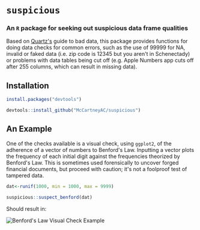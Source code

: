 # `suspicious`
### An `R` package for seeking out suspicious data frame qualities

Based on [Quartz's](https://github.com/Quartz/bad-data-guide) guide to bad data, this package provides functions for doing data checks for common errors, such as the use of 99999 for NA, invalid or faked data (i.e. zip code is 12345 but you aren't in Schenectady) or problems with data tables being cut off (e.g. Apple Numbers app cuts off after 255 columns, which can result in missing data). 

## Installation

````r
install.packages("devtools")

devtools::install_github("McCartneyAC/suspicious")
````


## An Example

One of the checks available is a visual check, using `ggplot2`, of the adherence of a vector of numbers to Benford's Law. Inputting a vector plots the frequency of each initial digit against the frequencies theorized by Benford's Law. This is sometimes used forensically to uncover forged financial documents, but proceed with caution; it's not a foolproof test of tampered data. 

````r
dat<-runif(1000, min = 1000, max = 9999)

suspicious::suspect_benford(dat)
````
Should result in: 


![Benford's Law Visual Check Example](http://people.virginia.edu/~acm9q/img/benford_runif.png) 
